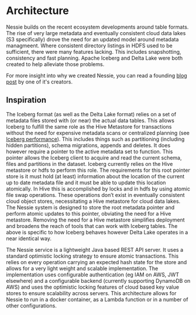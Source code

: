 # Architecture

Nessie builds on the recent ecosystem developments around table formats. The rise of 
very large metadata and eventually consistent cloud data lakes (S3 specifically) drove 
the need for an updated model around metadata managmeent. Where consistent directory 
listings in HDFS used to be sufficient, there were many features lacking. This includes 
snapshotting, consistency and fast planning. Apache Iceberg and Delta Lake were both 
created to help alleviate those problems.

For more insight into why we created Nessie, you can read a founding [blog post](https://www.dremio.com/blog/) by one of it's 
creators.

## Inspiration

The Iceberg format (as well as the Delta Lake format) relies on a set of metadata files stored with (or near) the actual
data tables. This allows Iceberg to fulfill the same role as the Hive Metastore for transactions without the need for
expensive metadata scans or centralized planning (see [Iceberg
performance](https://iceberg.incubator.apache.org/performance/)). This includes
things such as partitioning (including hidden partitions), schema migrations, appends and deletes.  It does however
require a pointer to the active metadata set to function. This pointer allows the Iceberg client to acquire and read the
current schema, files and partitions in the dataset. Iceberg currently relies on the Hive metastore or hdfs to perform
this role. The requirements for this root pointer store is it must hold (at least) information about the location of the
current up to date metadata file and it must be able to update this location atomically. In Hive this is accomplished by
locks and in hdfs by using atomic file swap operations. These operations don’t exist in eventually consistent cloud
object stores, necessitating a Hive metastore for cloud data lakes. The Nessie system is designed to store the
root metadata pointer and perform atomic updates to this pointer, obviating the need for a Hive metastore. Removing the
need for a Hive metastore simplifies deployment and broadens the reach of tools that can work with Iceberg tables.
The above is specific to how Iceberg behaves however Delta Lake operates in a near identical way. 

The Nessie service is a lightweight Java based REST API server. It uses a standard optimistic locking strategy
to ensure atomic transactions. This relies on every operation carrying an expected 
hash state for the store and allows for a very light weight and
scalable implementation. The implementation uses configurable authentication (eg IAM on AWS, JWT elsewhere) and a 
configurable backend (currently supporting DynamoDB on AWS) and uses the optimistic locking features of cloud based
key value stores to ensure scalability across servers. This architecture allows for Nessie to run in a docker container,
as a Lambda function or in a number of other configurations.
